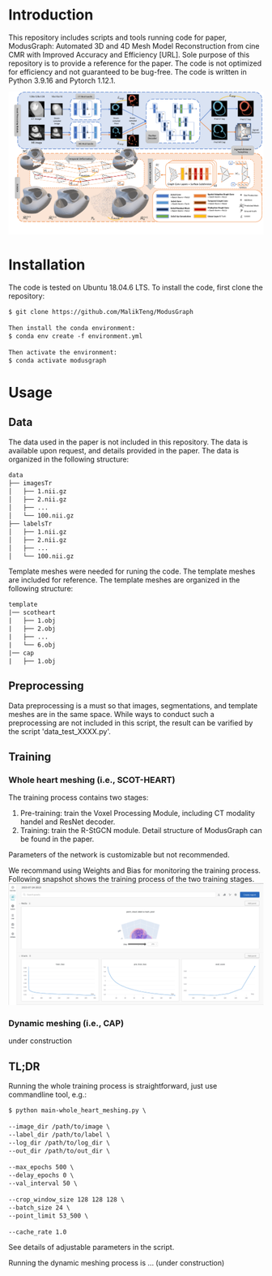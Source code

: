 # Introduction
This repository includes scripts and tools running code for paper, ModusGraph: Automated 3D and 4D Mesh Model Reconstruction from cine CMR with Improved Accuracy and Efficiency [URL]. Sole purpose of this repository is to provide a reference for the paper. The code is not optimized for efficiency and not guaranteed to be bug-free. The code is written in Python 3.9.16 and Pytorch 1.12.1.

![Alt text](figure/Fig-1.png)

# Installation
The code is tested on Ubuntu 18.04.6 LTS. To install the code, first clone the repository:

    $ git clone https://github.com/MalikTeng/ModusGraph
    
    Then install the conda environment:
    $ conda env create -f environment.yml
    
    Then activate the environment:
    $ conda activate modusgraph

# Usage
## Data
The data used in the paper is not included in this repository. The data is available upon request, and details provided in the paper. The data is organized in the following structure:
```
data
├── imagesTr
│   ├── 1.nii.gz
│   ├── 2.nii.gz
│   ├── ...
│   └── 100.nii.gz
├── labelsTr
│   ├── 1.nii.gz
│   ├── 2.nii.gz
│   ├── ...
│   └── 100.nii.gz
```
Template meshes were needed for runing the code. The template meshes are included for reference. The template meshes are organized in the following structure:
```
template
|── scotheart
|   ├── 1.obj
|   ├── 2.obj
|   ├── ...
|   └── 6.obj
|── cap
|   ├── 1.obj
```

## Preprocessing
Data preprocessing is a must so that images, segmentations, and template meshes are in the same space. While ways to conduct such a preprocessing are not included in this script, the result can be varified by the script 'data_test_XXXX.py'. 

## Training
### Whole heart meshing (i.e., SCOT-HEART)
The training process contains two stages:
1. Pre-training: train the Voxel Processing Module, including CT modality handel and ResNet decoder.
2. Training: train the R-StGCN module.
Detail structure of ModusGraph can be found in the paper.

Parameters of the network is customizable but not recommended.

We recommand using Weights and Bias for monitoring the training process. Following snapshot shows the training process of the two training stages.
![Alt Text](figure/wandb_screenshot.png)

### Dynamic meshing (i.e., CAP)
under construction

## TL;DR
Running the whole training process is straightforward, just use commandline tool, e.g.:

    $ python main-whole_heart_meshing.py \

    --image_dir /path/to/image \
    --label_dir /path/to/label \
    --log_dir /path/to/log_dir \
    --out_dir /path/to/out_dir \

    --max_epochs 500 \
    --delay_epochs 0 \
    --val_interval 50 \

    --crop_window_size 128 128 128 \
    --batch_size 24 \
    --point_limit 53_500 \

    --cache_rate 1.0

See details of adjustable parameters in the script.

Running the dynamic meshing process is ... (under construction) 